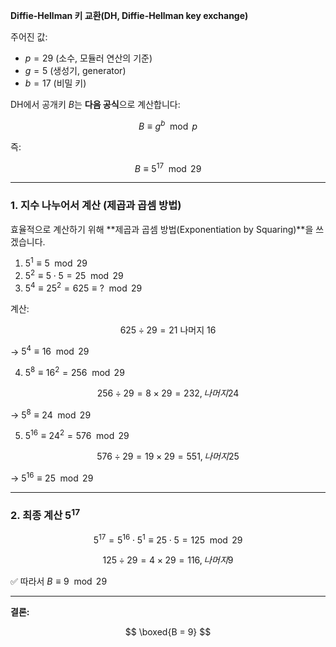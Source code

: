 **Diffie-Hellman 키 교환(DH, Diffie-Hellman key exchange)**

주어진 값:

- $p = 29$ (소수, 모듈러 연산의 기준)
- $g = 5$ (생성기, generator)
- $b = 17$ (비밀 키)

DH에서 공개키 $B$는 **다음 공식**으로 계산합니다:

$$
B \equiv g^b \mod p
$$

즉:

$$
B \equiv 5^{17} \mod 29
$$

---

### 1. 지수 나누어서 계산 (제곱과 곱셈 방법)

효율적으로 계산하기 위해 \*\*제곱과 곱셈 방법(Exponentiation by Squaring)\*\*을 쓰겠습니다.

1. $5^1 \equiv 5 \mod 29$
2. $5^2 \equiv 5 \cdot 5 = 25 \mod 29$
3. $5^4 \equiv 25^2 = 625 \equiv ? \mod 29$

계산:

$$
625 ÷ 29 = 21 \text{ 나머지 } 16
$$

→ $5^4 \equiv 16 \mod 29$

4. $5^8 \equiv 16^2 = 256 \mod 29$

$$
256 ÷ 29 = 8 × 29 = 232, 나머지 24
$$

→ $5^8 \equiv 24 \mod 29$

5. $5^{16} \equiv 24^2 = 576 \mod 29$

$$
576 ÷ 29 = 19 × 29 = 551, 나머지 25
$$

→ $5^{16} \equiv 25 \mod 29$

---

### 2. 최종 계산 $5^{17}$

$$
5^{17} = 5^{16} \cdot 5^1 \equiv 25 \cdot 5 = 125 \mod 29
$$

$$
125 ÷ 29 = 4 × 29 = 116, 나머지 9
$$

✅ 따라서 $B \equiv 9 \mod 29$

---

**결론:**

$$
\boxed{B = 9}
$$
